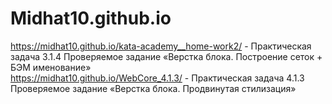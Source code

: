 # Midhat10.github.io
https://midhat10.github.io/kata-academy__home-work2/ - Практическая задача 3.1.4 Проверяемое задание «Верстка блока. Построение сеток + БЭМ именование» </br>
https://midhat10.github.io/WebCore_4.1.3/  - Практическая задача 4.1.3 Проверяемое задание «Верстка блока. Продвинутая стилизация»
